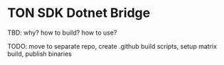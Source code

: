 ﻿# TON SDK Dotnet Bridge

TBD: why? how to build? how to use?

TODO: move to separate repo, create .github build scripts, setup matrix build, publish binaries